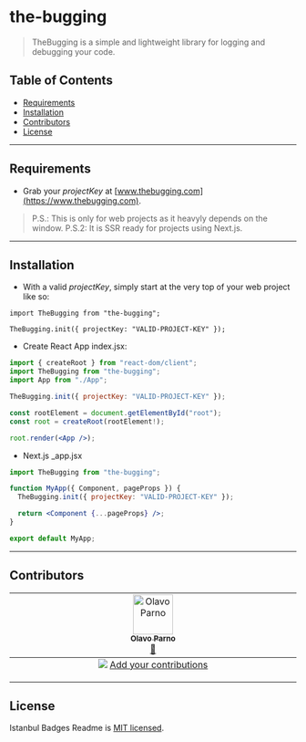 # the-bugging

> TheBugging is a simple and lightweight library for logging and debugging your code.

## Table of Contents

- [Requirements](#requirements)
- [Installation](#installation)
- [Contributors](#contributors)
- [License](#license)

---

## Requirements

- Grab your _projectKey_ at [www.thebugging.com](https://www.thebugging.com).

> P.S.: This is only for web projects as it heavyly depends on the window.
> P.S.2: It is SSR ready for projects using Next.js.

---

## Installation

- With a valid _projectKey_, simply start at the very top of your web project like so:

```tsx
import TheBugging from "the-bugging";

TheBugging.init({ projectKey: "VALID-PROJECT-KEY" });
```

- Create React App index.jsx:

```jsx
import { createRoot } from "react-dom/client";
import TheBugging from "the-bugging";
import App from "./App";

TheBugging.init({ projectKey: "VALID-PROJECT-KEY" });

const rootElement = document.getElementById("root");
const root = createRoot(rootElement!);

root.render(<App />);
```

- Next.js \_app.jsx

```jsx
import TheBugging from "the-bugging";

function MyApp({ Component, pageProps }) {
  TheBugging.init({ projectKey: "VALID-PROJECT-KEY" });

  return <Component {...pageProps} />;
}

export default MyApp;
```

---

## Contributors

<!-- ALL-CONTRIBUTORS-LIST:START - Do not remove or modify this section -->
<!-- prettier-ignore-start -->
<!-- markdownlint-disable -->
<table>
  <tbody>
    <tr>
      <td align="center" valign="top" width="14.28%"><a href="https://olavoparno.vercel.app/"><img src="https://avatars.githubusercontent.com/u/7513162?v=4?s=70" width="70px;" alt="Olavo Parno"/><br /><sub><b>Olavo Parno</b></sub></a><br /><a href="#ideas-olavoparno" title="Ideas, Planning, & Feedback">🤔</a></td>
    </tr>
  </tbody>
  <tfoot>
    <tr>
      <td align="center" size="13px" colspan="7">
        <img src="https://raw.githubusercontent.com/all-contributors/all-contributors-cli/1b8533af435da9854653492b1327a23a4dbd0a10/assets/logo-small.svg">
          <a href="https://all-contributors.js.org/docs/en/bot/usage">Add your contributions</a>
        </img>
      </td>
    </tr>
  </tfoot>
</table>

<!-- markdownlint-restore -->
<!-- prettier-ignore-end -->

<!-- ALL-CONTRIBUTORS-LIST:END -->

---

## License

Istanbul Badges Readme is [MIT licensed](./LICENSE).
